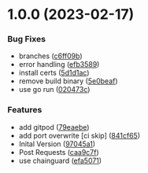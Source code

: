 # 1.0.0 (2023-02-17)


### Bug Fixes

* branches ([c6ff09b](https://gitlab.com/PatrickDomnick/gin-vals/commit/c6ff09befe7ff70aae394d4666a36613c75cba27))
* error handling ([efb3589](https://gitlab.com/PatrickDomnick/gin-vals/commit/efb3589d4aefa14ca9765b50e06bd7fd9ce604aa))
* install certs ([5d1d1ac](https://gitlab.com/PatrickDomnick/gin-vals/commit/5d1d1ac3e47e2c6e81011518311047771430b985))
* remove build binary ([5e0beaf](https://gitlab.com/PatrickDomnick/gin-vals/commit/5e0beaf883a58925b6092ddaa762dbd06336ddc9))
* use go run ([020473c](https://gitlab.com/PatrickDomnick/gin-vals/commit/020473c2058edb976978ae838726d9674bb642b2))


### Features

* add gitpod ([79eaebe](https://gitlab.com/PatrickDomnick/gin-vals/commit/79eaebe7c69e4ba6416c63abfd03ab73e19ac49c))
* add port overwrite [ci skip] ([841cf65](https://gitlab.com/PatrickDomnick/gin-vals/commit/841cf6563aa460fe2ff1225ba5d35f1b1d64c053))
* Inital Version ([97045a1](https://gitlab.com/PatrickDomnick/gin-vals/commit/97045a15e3b10a1abcd63341ddf4855c2311deb6))
* Post Requests ([caa9c7f](https://gitlab.com/PatrickDomnick/gin-vals/commit/caa9c7f6669a659e6ba278060ba4b2b1ca07d338))
* use chainguard ([efa5071](https://gitlab.com/PatrickDomnick/gin-vals/commit/efa50711ec9c79470a3c2350a15a4b304e9ffe19))
